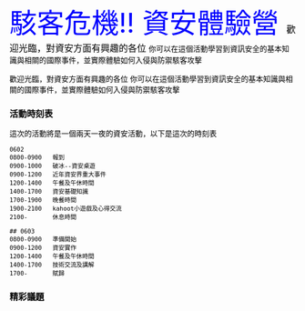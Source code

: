 <font size = 10 color = blue>駭客危機!!
<font size = 7 color = blue>資安體驗營
<font size = 3 color = black>
歡迎光臨，對資安方面有興趣的各位
<font size = 2 color = black>
你可以在這個活動學習到資訊安全的基本知識與相關的國際事件，並實際體驗如何入侵與防禦駭客攻擊

歡迎光臨，對資安方面有興趣的各位
你可以在這個活動學習到資訊安全的基本知識與相關的國際事件，並實際體驗如何入侵與防禦駭客攻擊

### 活動時刻表

這次的活動將是一個兩天一夜的資安活動，以下是這次的時刻表
```
0602
0800-0900   報到
0900-1000   破冰--資安桌遊
0900-1200   近年資安界重大事件
1200-1400   午餐及午休時間
1400-1700   資安基礎知識
1700-1900   晚餐時間
1900-2100   kahoot小遊戲及心得交流
2100-       休息時間

## 0603
0800-0900   準備開始
0900-1200   資安實作
1200-1400   午餐及午休時間
1400-1700   技術交流及講解
1700-       賦歸
```


### 精彩議題
